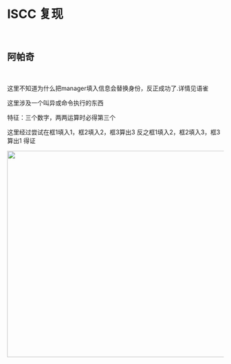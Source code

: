 # ISCC 复现


<br>

## 阿帕奇

<br>

这里不知道为什么把manager填入信息会替换身份，反正成功了.详情见语雀

这里涉及一个叫异或命令执行的东西

特征：三个数字，两两运算时必得第三个

这里经过尝试在框1填入1，框2填入2，框3算出3
反之框1填入2，框2填入3，框3算出1 得证

<img src="https://54huarui.github.io/blogs/iscc/apq.png" class="floatpic" width="880" height="480">